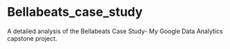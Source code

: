 # Bellabeats_case_study
A detailed analysis of the Bellabeats Case Study- My Google Data Analytics capstone project.
